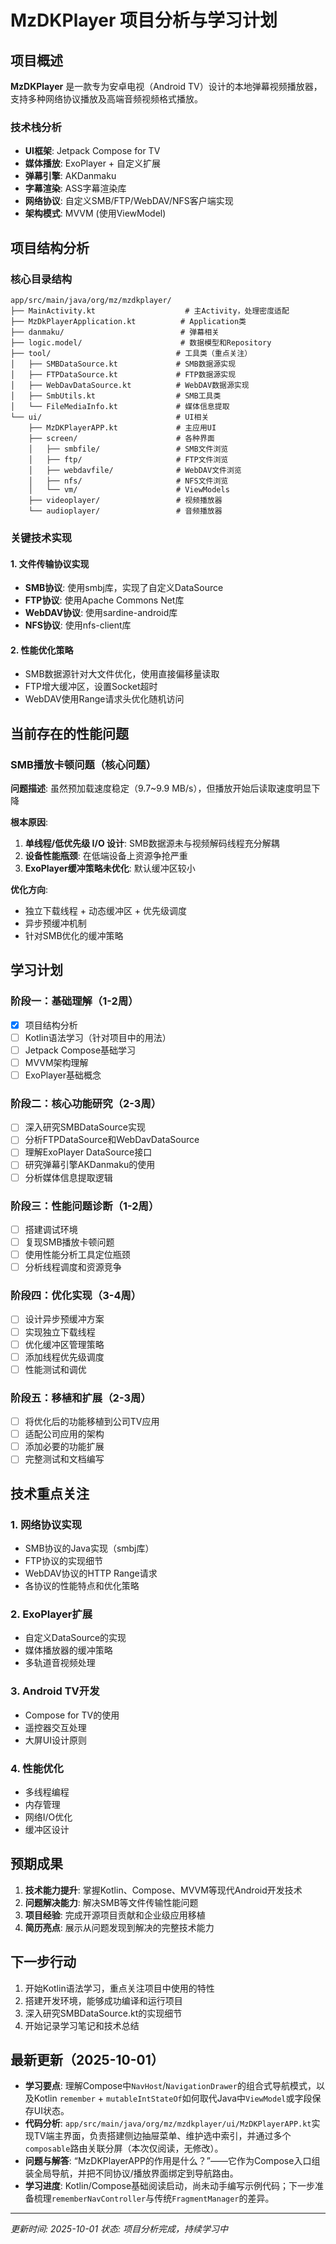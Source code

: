 # MzDKPlayer 项目分析与学习计划

## 项目概述

**MzDKPlayer** 是一款专为安卓电视（Android TV）设计的本地弹幕视频播放器，支持多种网络协议播放及高端音频视频格式播放。

### 技术栈分析
- **UI框架**: Jetpack Compose for TV
- **媒体播放**: ExoPlayer + 自定义扩展
- **弹幕引擎**: AKDanmaku
- **字幕渲染**: ASS字幕渲染库
- **网络协议**: 自定义SMB/FTP/WebDAV/NFS客户端实现
- **架构模式**: MVVM (使用ViewModel)

## 项目结构分析

### 核心目录结构
```
app/src/main/java/org/mz/mzdkplayer/
├── MainActivity.kt                    # 主Activity，处理密度适配
├── MzDkPlayerApplication.kt          # Application类
├── danmaku/                          # 弹幕相关
├── logic.model/                      # 数据模型和Repository
├── tool/                            # 工具类（重点关注）
│   ├── SMBDataSource.kt             # SMB数据源实现
│   ├── FTPDataSource.kt             # FTP数据源实现
│   ├── WebDavDataSource.kt          # WebDAV数据源实现
│   ├── SmbUtils.kt                  # SMB工具类
│   └── FileMediaInfo.kt             # 媒体信息提取
└── ui/                              # UI相关
    ├── MzDKPlayerAPP.kt             # 主应用UI
    ├── screen/                      # 各种界面
    │   ├── smbfile/                 # SMB文件浏览
    │   ├── ftp/                     # FTP文件浏览
    │   ├── webdavfile/              # WebDAV文件浏览
    │   ├── nfs/                     # NFS文件浏览
    │   └── vm/                      # ViewModels
    ├── videoplayer/                 # 视频播放器
    └── audioplayer/                 # 音频播放器
```

### 关键技术实现

#### 1. 文件传输协议实现
- **SMB协议**: 使用smbj库，实现了自定义DataSource
- **FTP协议**: 使用Apache Commons Net库
- **WebDAV协议**: 使用sardine-android库
- **NFS协议**: 使用nfs-client库

#### 2. 性能优化策略
- SMB数据源针对大文件优化，使用直接偏移量读取
- FTP增大缓冲区，设置Socket超时
- WebDAV使用Range请求头优化随机访问

## 当前存在的性能问题

### SMB播放卡顿问题（核心问题）
**问题描述**: 虽然预加载速度稳定（9.7~9.9 MB/s），但播放开始后读取速度明显下降

**根本原因**:
1. **单线程/低优先级 I/O 设计**: SMB数据源未与视频解码线程充分解耦
2. **设备性能瓶颈**: 在低端设备上资源争抢严重
3. **ExoPlayer缓冲策略未优化**: 默认缓冲区较小

**优化方向**:
- 独立下载线程 + 动态缓冲区 + 优先级调度
- 异步预缓冲机制
- 针对SMB优化的缓冲策略

## 学习计划

### 阶段一：基础理解（1-2周）
- [x] 项目结构分析
- [ ] Kotlin语法学习（针对项目中的用法）
- [ ] Jetpack Compose基础学习
- [ ] MVVM架构理解
- [ ] ExoPlayer基础概念

### 阶段二：核心功能研究（2-3周）
- [ ] 深入研究SMBDataSource实现
- [ ] 分析FTPDataSource和WebDavDataSource
- [ ] 理解ExoPlayer DataSource接口
- [ ] 研究弹幕引擎AKDanmaku的使用
- [ ] 分析媒体信息提取逻辑

### 阶段三：性能问题诊断（1-2周）
- [ ] 搭建调试环境
- [ ] 复现SMB播放卡顿问题
- [ ] 使用性能分析工具定位瓶颈
- [ ] 分析线程调度和资源竞争

### 阶段四：优化实现（3-4周）
- [ ] 设计异步预缓冲方案
- [ ] 实现独立下载线程
- [ ] 优化缓冲区管理策略
- [ ] 添加线程优先级调度
- [ ] 性能测试和调优

### 阶段五：移植和扩展（2-3周）
- [ ] 将优化后的功能移植到公司TV应用
- [ ] 适配公司应用的架构
- [ ] 添加必要的功能扩展
- [ ] 完整测试和文档编写

## 技术重点关注

### 1. 网络协议实现
- SMB协议的Java实现（smbj库）
- FTP协议的实现细节
- WebDAV协议的HTTP Range请求
- 各协议的性能特点和优化策略

### 2. ExoPlayer扩展
- 自定义DataSource的实现
- 媒体播放器的缓冲策略
- 多轨道音视频处理

### 3. Android TV开发
- Compose for TV的使用
- 遥控器交互处理
- 大屏UI设计原则

### 4. 性能优化
- 多线程编程
- 内存管理
- 网络I/O优化
- 缓冲区设计

## 预期成果

1. **技术能力提升**: 掌握Kotlin、Compose、MVVM等现代Android开发技术
2. **问题解决能力**: 解决SMB等文件传输性能问题
3. **项目经验**: 完成开源项目贡献和企业级应用移植
4. **简历亮点**: 展示从问题发现到解决的完整技术能力

## 下一步行动

1. 开始Kotlin语法学习，重点关注项目中使用的特性
2. 搭建开发环境，能够成功编译和运行项目
3. 深入研究SMBDataSource.kt的实现细节
4. 开始记录学习笔记和技术总结

## 最新更新（2025-10-01）
- **学习要点**: 理解Compose中`NavHost`/`NavigationDrawer`的组合式导航模式，以及Kotlin `remember` + `mutableIntStateOf`如何取代Java中`ViewModel`或字段保存UI状态。
- **代码分析**: `app/src/main/java/org/mz/mzdkplayer/ui/MzDKPlayerAPP.kt`实现TV端主界面，负责搭建侧边抽屉菜单、维护选中索引，并通过多个`composable`路由关联分屏（本次仅阅读，无修改）。
- **问题与解答**: “MzDKPlayerAPP的作用是什么？”——它作为Compose入口组装全局导航，并把不同协议/播放界面绑定到导航路由。
- **学习进度**: Kotlin/Compose基础阅读启动，尚未动手编写示例代码；下一步准备梳理`rememberNavController`与传统`FragmentManager`的差异。

---
*更新时间: 2025-10-01*
*状态: 项目分析完成，持续学习中*
